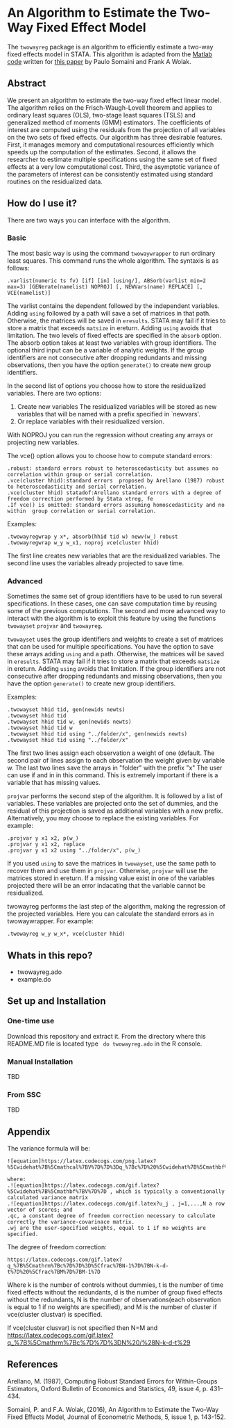 # An Algorithm to Estimate the Two-Way Fixed Effect Model

The `twowayreg` package is an algorithm to efficiently estimate a two-way fixed effects model in STATA.  This algorithm is adapted from the [Matlab code](https://soma.people.stanford.edu/research) written for [this paper](https://soma.people.stanford.edu/sites/g/files/sbiybj4171/f/jem-2014-0008.pdf) by Paulo Somaini and Frank A Wolak.  

## Abstract
We present an algorithm to estimate the two-way fixed effect linear model. The algorithm relies on
the Frisch-Waugh-Lovell theorem and applies to ordinary least squares (OLS), two-stage least squares (TSLS)
and generalized method of moments (GMM) estimators. The coefficients of interest are computed using the
residuals from the projection of all variables on the two sets of fixed effects. Our algorithm has three desirable
features. First, it manages memory and computational resources efficiently which speeds up the computation of the estimates. Second, it allows the researcher to estimate multiple specifications using the same set
of fixed effects at a very low computational cost. Third, the asymptotic variance of the parameters of interest
can be consistently estimated using standard routines on the residualized data. 

## How do I use it?

There are two ways you can interface with the algorithm.


### Basic

The most basic way is using the command `twowaywrapper` to run ordinary least squares. 
This command runs the whole algorithm. The syntaxis is as follows:
```
.varlist(numeric ts fv) [if] [in] [using/], ABSorb(varlist min=2 max=3) [GENerate(namelist) NOPROJ] [, NEWVars(name) REPLACE] [, VCE(namelist)]
```

The varlist contains the dependent followed by the independent variables.
Adding `using` followed by a path will save a set of matrices in that path. Otherwise, the matrices will be saved in `eresults`. STATA may fail if it tries to store a matrix that exceeds `matsize` in ereturn. Adding `using` avoids that limitation.
The two levels of fixed effects are specified in the `absorb` option. The absorb option takes at least two variables with group identifiers. The optional third input can be a variable of analytic weights. 
If the group identifiers are not consecutive after dropping redundants and missing observations, then you have the option `generate()` to create new group identifiers.

In the second list of options you choose how to store the residualized variables. 
There are two options: 

1. Create new variables The residualized variables will be stored as new variables that will be named with a prefix specified in `newvars'.
2. Or replace variables with their residualized version.

With NOPROJ you can run the regression without creating any arrays or projecting new variables.

The vce() option allows you to choose how to compute standard errors:
```
.robust: standard errors robust to heteroscedasticity but assumes no correlation within group or serial correlation.
.vce(cluster hhid):standard errors  proposed by Arellano (1987) robust to heteroscedasticity and serial correlation. 
.vce(cluster hhid) statadof:Arellano standard errors with a degree of freedom correction performed by Stata xtreg, fe
.If vce() is omitted: standard errors assuming homoscedasticity and no within  group correlation or serial correlation.
```

Examples:
```
.twowayregwrap y x*, absorb(hhid tid w) newv(w_) robust
.twowayregwrap w_y w_x1, noproj vce(cluster hhid)
```
The first line creates new variables that are the residualized variables. The second line uses the variables already projected to save time.

### Advanced

Sometimes the same set of group identifiers have to be used to run several specifications.
In these cases, one can save computation time by reusing some of the previous computations.
The second and more advanced way to interact with the algorithm is to exploit this feature by using the functions  
`twowayset` `projvar` and `twowayreg`.

`twowayset` uses the group identifiers and weights to create a set of matrices that can be used for multiple specifications. You have the option to save these arrays adding `using` and a path. Otherwise, the matrices will be saved in `eresults`. STATA may fail if it tries to store a matrix that exceeds `matsize` in ereturn. Adding `using` avoids that limitation.
If the group identifiers are not consecutive after dropping redundants and missing observations, then you have the option `generate()` to create new group identifiers.

Examples:
```
.twowayset hhid tid, gen(newids newts)
.twowayset hhid tid
.twowayset hhid tid w, gen(newids newts)
.twowayset hhid tid w
.twowayset hhid tid using "../folder/x", gen(newids newts)
.twowayset hhid tid using "../folder/x"

```
The first two lines assign each observation a weight of one (default. The second pair of lines assign to each observation the weight given by variable w. The last two lines save the arrays in "folder" with the prefix "x"
The user can use if and in in this command. This is extremely important if there is a variable that has missing values.

`projvar` performs the second step of the algorithm. It is followed by a list of variables. These variables are projected onto the set of dummies, and the residual of this projection is saved as additional variables with a new prefix. Alternatively, you may choose to replace the existing variables. For example:

```
.projvar y x1 x2, p(w_)
.projvar y x1 x2, replace
.projvar y x1 x2 using "../folder/x", p(w_)
```
If you used `using` to save the matrices in `twowayset`, use the same path to recover them and use them in `projvar`. Otherwise, `projvar` will use the matrices stored in ereturn.
If a missing value exist in one of the variables projected there will be an error indacating that the variable cannot be residualized.

twowayreg performs the last step of the algorithm, making the regression of the projected variables. Here you can calculate the standard errors as in twowaywrapper. For example:
```
.twowayreg w_y w_x*, vce(cluster hhid)

```

## Whats in this repo?

* twowayreg.ado
* example.do


## Set up and Installation

### One-time use
Download this repository and extract it. From the directory where this README.MD file is located type ` do twowayreg.ado` in the R console.

### Manual Installation

TBD

### From SSC

TBD

## Appendix 

The variance formula will be:
```
![equation]https://latex.codecogs.com/png.latex?%5Cwidehat%7B%5Cmathcal%7BV%7D%7D%3Dq_%7Bc%7D%20%5Cwidehat%7B%5Cmathbf%7BV%7D%7D%5Cleft%28%5Csum_%7Bj%3D1%7D%5E%7BN%7D%20w_%7Bj%7D%20%5Cmathbf%7Bu%7D_%7Bj%7D%5E%7B%5Cprime%7D%20%5Cmathbf%7Bu%7D_%7Bj%7D%5Cright%29%20%5Cwidehat%7B%5Cmathbf%7BV%7D%7D

where:
.![equation]https://latex.codecogs.com/gif.latex?%5Cwidehat%7B%5Cmathbf%7BV%7D%7D , which is typically a conventionally calculated variance matrix
.![equation]https://latex.codecogs.com/gif.latex?u_j , j=1,...,N a row vector of scores; and
.qc, a constant degree of freedom correction necessary to calculate correctly the variance-covarinace matrix.
.wj are the user-specified weights, equal to 1 if no weights are specified.
```

The degree of freedom correction:
```
https://latex.codecogs.com/gif.latex?q_%7B%5Cmathrm%7Bc%7D%7D%3D%5Cfrac%7BN-1%7D%7BN-k-d-t%7D%20%5Cfrac%7BM%7D%7BM-1%7D
```
Where k is the number of controls without dummies, t is the number of time fixed effects without the redundants, d is the number of group fixed effects without the redundants, N is the number of observations(each observation is equal to 1 if no weights are specified), and M is the number of cluster if vce(cluster clustvar) is specified.   

If vce(cluster clusvar) is not specified then N=M and https://latex.codecogs.com/gif.latex?q_%7B%5Cmathrm%7Bc%7D%7D%3DN%20/%28N-k-d-t%29
## References

Arellano, M. (1987), Computing Robust Standard Errors for Within-Groups Estimators, Oxford Bulletin of Economics and
Statistics, 49, issue 4, p. 431–434. 

Somaini, P. and F.A. Wolak, (2016), An Algorithm to Estimate the Two-Way Fixed Effects Model, Journal of Econometric Methods, 5, issue 1, p. 143-152.